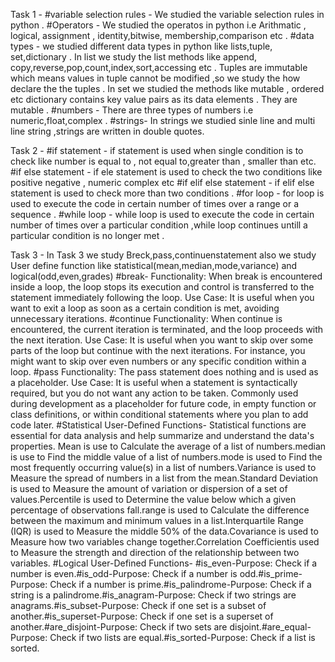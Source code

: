 Task 1 -
 #variable selection rules -
We studied the variable selection rules in python .
 #Operators -
We studied the operatos in python i.e Arithmatic , logical, assignment , identity,bitwise, membership,comparison etc .
 #data types -
 we studied different data types in python like lists,tuple, set,dictionary .
 In list we study the list methods like append, copy,reverse,pop,count,index,sort,accessing etc .
 Tuples are immutable which means values in tuple cannot be modified ,so we study the how declare the the tuples .
 In set we studied the methods like mutable , ordered etc 
  dictionary contains key value pairs as its data elements . They are mutable .
  #numbers -
 There are three types of numbers i.e numeric,float,complex .
  #strings-
In strings we studied sinle line and multi line string ,strings are written  in double  quotes.

Task 2 -
#if statement -
 if statement is used when single condition is to check like number is equal to , not equal to,greater than , smaller than etc.
#if else statement -
if ele statement is used to check the two conditions like positive negative , numeric complex etc 
#if  elif else statement -
 if elif else statement is used to check more than two conditions .
#for loop -
for loop is used to execute the code in certain number of times over a range or a sequence .
#while loop -
while loop is used to execute the code in certain number of times over a particular condition ,while loop continues untill a particular condition is no longer met .

Task 3 -
In Task 3 we study Breck,pass,continuenstatement also we study User define function like statistical(mean,median,mode,variance) and logical(odd,even,grades)
#break-
Functionality: When break is encountered inside a loop, the loop stops its execution and control is transferred to the statement immediately following the loop.
Use Case: It is useful when you want to exit a loop as soon as a certain condition is met, avoiding unnecessary iterations.
#continue
Functionality: When continue is encountered, the current iteration is terminated, and the loop proceeds with the next iteration.
Use Case: It is useful when you want to skip over some parts of the loop but continue with the next iterations. For instance, you might want to skip over even
numbers or any specific condition within a loop.
#pass
Functionality: The pass statement does nothing and is used as a placeholder.
Use Case: It is useful when a statement is syntactically required, but you do not want any action to be taken. Commonly used during development as a placeholder for future code,
in empty function or class definitions, or within conditional statements where you plan to add code later.
#Statistical User-Defined Functions-
Statistical functions are essential for data analysis and help summarize and understand the data's properties.
Mean is use to Calculate the average of a list of numbers.median is use to Find the middle value of a list of numbers.mode is used to Find the most frequently occurring value(s)
in a list of numbers.Variance is used to Measure the spread of numbers in a list from the mean.Standard Deviation is used to Measure the amount of variation or dispersion of a set
of values.Percentile is used to Determine the value below which a given percentage of observations fall.range is used to Calculate the difference between the maximum and minimum
values in a list.Interquartile Range (IQR) is used to Measure the middle 50% of the data.Covariance is used to Measure how two variables change together.Correlation Coefficientis used to Measure the strength and direction of the relationship between two variables.
#Logical User-Defined Functions-
#is_even-Purpose: Check if a number is even.#is_odd-Purpose: Check if a number is odd.#is_prime-Purpose: Check if a number is prime.#is_palindrome-Purpose: Check if a string is a palindrome.#is_anagram-Purpose: Check if two strings are anagrams.#is_subset-Purpose: Check if one set is a subset of another.#is_superset-Purpose: Check if one set is a superset of another.#are_disjoint-Purpose: Check if two sets are disjoint.#are_equal-Purpose: Check if two lists are equal.#is_sorted-Purpose: Check if a list is sorted.








